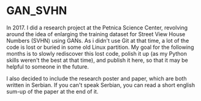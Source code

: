 # GAN_SVHN

In 2017. I did a research project at the Petnica Science Center, revolving around the idea of enlarging the training dataset for Street View House Numbers (SVHN) using GANs. As i didn't use Git at that time, a lot of the code is lost or buried in some old Linux partition. My goal for the following months is to slowly rediscover this lost code, polish it up (as my Python skills weren't the best at that time), and publish it here, so that it may be helpful to someone in the future.

I also decided to include the research poster and paper, which are both written in Serbian. If you can't speak Serbian, you can read a short english sum-up of the paper at the end of it.
